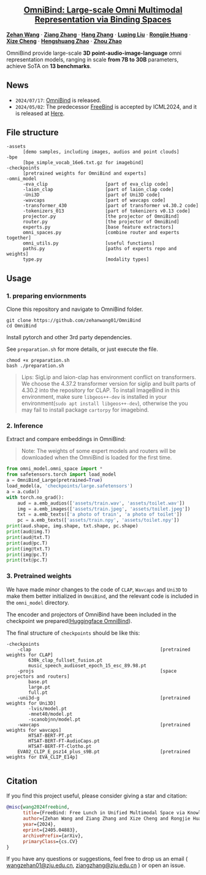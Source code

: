 <h2 align="center"> <a href=""> OmniBind: Large-scale Omni Multimodal Representation via Binding Spaces </a> </h2>

[**Zehan Wang**](https://zehanwang01.github.io/) · [**Ziang Zhang**]() · [**Hang Zhang**]() · [**Luping Liu**]() · [**Rongjie Huang**]() · [**Xize Cheng**]() · [**Hengshuang Zhao**]() · [**Zhou Zhao**]()

OmniBind provide large-scale **3D point-audio-image-language** omni representation models, ranging in scale **from 7B to 30B** parameters, achieve SoTA on **13 benchmarks**.

## News
- `2024/07/17`: <a href="">OmniBind</a> is released.
- `2024/05/02`: The predecessor <a href="https://arxiv.org/abs/2405.04883">FreeBind</a> is accepted by ICML2024, and it is released at <a href="https://github.com/zehanwang01/FreeBind">Here</a>.

## File structure
```
-assets
      [demo samples, including images, audios and point clouds]
-bpe
      [bpe_simple_vocab_16e6.txt.gz for imagebind]
-checkpoints
      [pretrained weights for OmniBind and experts]
-omni_model
      -eva_clip                     [part of eva_clip code]
      -laion_clap                   [part of laion_clap code]
      -Uni3D                        [part of Uni3D code]
      -wavcaps                      [part of wavcaps code]
      -transformer_430              [part of transformer v4.30.2 code]
      -tokenizers_013               [part of tokenizers v0.13 code]
      projector.py                  [the projector of OmniBind]
      router.py                     [the projector of OmniBind]
      experts.py                    [base feature extractors]
      omni_spaces.py                [combine router and experts together]
      omni_utils.py                 [useful functions]
      paths.py                      [paths of experts repo and weights]
      type.py                       [modality types]
```

## Usage

### 1. preparing enviornments
Clone this repository and navigate to OmniBind folder.
```shell
git clone https://github.com/zehanwang01/OmniBind
cd OmniBind
```
Install pytorch and other 3rd party dependencies.

See `preparation.sh` for more details, or just execute the file.
```shell
chmod +x preparation.sh
bash ./preparation.sh
```

>Lips: SigLip and laion-clap has environment conflict on transformers. We choose the 4.37.2 transformer version for siglip and built parts of 4.30.2 into the repository for CLAP.
To install ImageBind in this environment, make sure `libgeos++-dev` is installed in your environment(`sudo apt install libgeos++-dev`), otherwise the you may fail to install package `cartorpy` for imagebind.

### 2. Inference

Extract and compare embeddings in OmniBind:
>Note: The weights of some expert models and routers will be downloaded when the OmniBind is loaded for the first time.
```python
from omni_model.omni_space import *
from safetensors.torch import load_model
a = OmniBind_Large(pretrained=True)
load_model(a, 'checkpoints/large.safetensors')
a = a.cuda()
with torch.no_grad():
    aud = a.emb_audios(['assets/train.wav', 'assets/toilet.wav'])
    img = a.emb_images(['assets/train.jpeg', 'assets/toilet.jpeg'])
    txt = a.emb_texts(['a photo of train', 'a photo of toilet'])
    pc = a.emb_texts(['assets/train.npy', 'assets/toilet.npy'])
print(aud.shape, img.shape, txt.shape, pc.shape)
print(aud@img.T)
print(aud@txt.T)
print(aud@pc.T)
print(img@txt.T)
print(img@pc.T)
print(txt@pc.T)

```

### 3. Pretrained weights

We have made minor changes to the code of `CLAP`, `Wavcaps` and `Uni3D` to make them better initialized in `OmniBind`, and the relevant code is included in the `omni_model` directory.

The encoder and projectors of OmniBind have been included in the checkpoint we prepared([Huggingface OmniBind](https://huggingface.co/Viglong/OmniBind)).

The final structure of `checkpoints` should be like this:
```
-checkpoints
    -clap                                               [pretrained weights for CLAP]
        630k_clap_fullset_fusion.pt
        music_speech_audioset_epoch_15_esc_89.98.pt
    -projs                                              [space projectors and routers]
        base.pt
        large.pt
        full.pt
    -uni3d-g                                            [pretrained weights for Uni3D]
        -lvis/model.pt
        -mnet40/model.pt
        -scanobjnn/model.pt
    -wavcaps                                            [pretrained weights for wavcaps]
        HTSAT-BERT-PT.pt
        HTSAT-BERT-FT-AudioCaps.pt
        HTSAT-BERT-FT-Clotho.pt
    EVA02_CLIP_E_psz14_plus_s9B.pt                      [pretrained weights for EVA_CLIP_E14p]
    
```

## Citation
If you find this project useful, please consider giving a star and citation:

```bibtex
@misc{wang2024freebind,
      title={FreeBind: Free Lunch in Unified Multimodal Space via Knowledge Fusion}, 
      author={Zehan Wang and Ziang Zhang and Xize Cheng and Rongjie Huang and Luping Liu and Zhenhui Ye and Haifeng Huang and Yang Zhao and Tao Jin and Peng Gao and Zhou Zhao},
      year={2024},
      eprint={2405.04883},
      archivePrefix={arXiv},
      primaryClass={cs.CV}
}
```
If you have any questions or suggestions, feel free to drop us an email ( [wangzehan01@zju.edu.cn](wangzehan01@zju.edu.cn), [ziangzhang@zju.edu.cn](ziangzhang@zju.edu.cn) ) or open an issue.